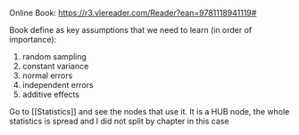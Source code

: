 Online Book:
https://r3.vlereader.com/Reader?ean=9781118941119#

Book define as key assumptions that we need to learn (in order of importance):
1. random sampling
2. constant variance
3. normal errors
4. independent errors
5. additive effects

Go to [[Statistics]] and see the nodes that use it. It is a HUB node, the whole statistics is spread and I did not split by chapter in this case

